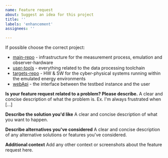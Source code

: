```yaml
---
name: Feature request
about: Suggest an idea for this project
title: ''
labels: 'enhancement'
assignees: ''

---
```


If possible choose the correct project:

- [main-repo](https://github.com/nes-lab/shepherd/issues) - infrastructure for the measurement process, emulation and observer-hardware
- [user-tools](https://github.com/nes-lab/shepherd-tools/issues) - everything related to the data processing toolchain
- [targets-repo](https://github.com/nes-lab/shepherd-targets/issues) - HW & SW for the cyber-physical systems running within the emulated energy environments
- [webApi](https://github.com/nes-lab/shepherd-webapi/issues) - the interface between the testbed instance and the user


**Is your feature request related to a problem? Please describe.**
A clear and concise description of what the problem is. Ex. I'm always frustrated when [...]

**Describe the solution you'd like**
A clear and concise description of what you want to happen.

**Describe alternatives you've considered**
A clear and concise description of any alternative solutions or features you've considered.

**Additional context**
Add any other context or screenshots about the feature request here.
